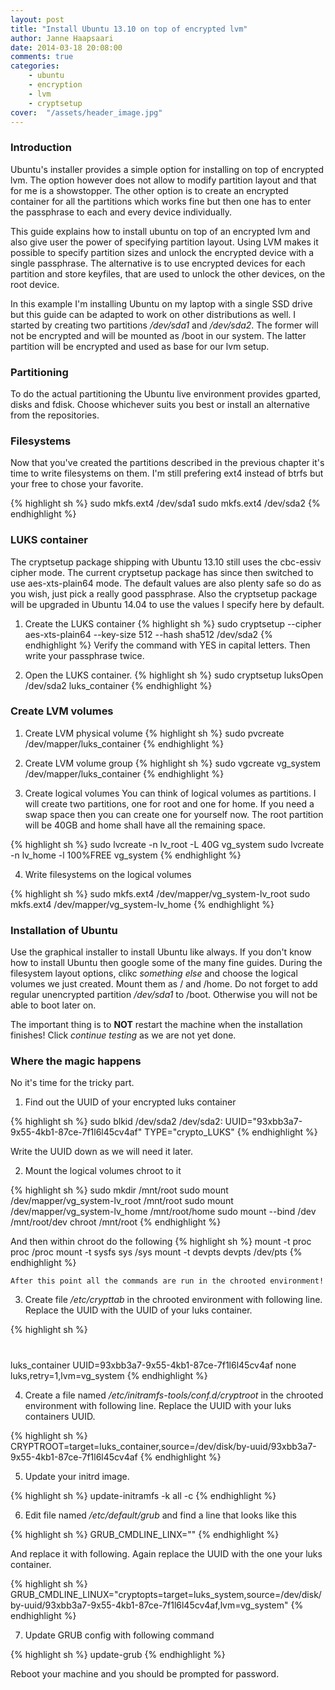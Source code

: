 ```yaml
---
layout: post
title: "Install Ubuntu 13.10 on top of encrypted lvm"
author: Janne Haapsaari
date: 2014-03-18 20:08:00
comments: true
categories:
    - ubuntu
    - encryption
    - lvm
    - cryptsetup
cover:  "/assets/header_image.jpg"
---
```


### Introduction
Ubuntu's installer provides a simple option for installing on top of encrypted
lvm. The option however does not allow to modify partition layout and that for
me is a showstopper. The other option is to create an encrypted container for
all the partitions which works fine but then one has to enter the passphrase
to each and every device individually.

This guide explains how to install ubuntu on top of an encrypted lvm and also
give user the power of specifying partition layout. Using LVM makes it
possible to specify partition sizes and unlock the encrypted device with a
single passphrase. The alternative is to use encrypted devices for each
partition and store keyfiles, that are used to unlock the other devices, on
the root device.

In this example I'm installing Ubuntu on my laptop with a single SSD drive but
this guide can be adapted to work on other distributions as well. I started by
creating two partitions */dev/sda1* and */dev/sda2*. The former will not be
encrypted and will be mounted as /boot in our system. The latter partition will
be encrypted and used as base for our lvm setup.

### Partitioning
To do the actual partitioning the Ubuntu live environment provides gparted,
disks and fdisk. Choose whichever suits you best or install an alternative
from the repositories.

### Filesystems
Now that you've created the partitions described in the previous chapter it's
time to write filesystems on them. I'm still prefering ext4 instead of btrfs
but your free to chose your favorite.

{% highlight sh %}
sudo mkfs.ext4 /dev/sda1
sudo mkfs.ext4 /dev/sda2
{% endhighlight %}

### LUKS container

The cryptsetup package shipping with Ubuntu 13.10 still uses the cbc-essiv
cipher mode. The current cryptsetup package has since then switched to use
aes-xts-plain64 mode. The default values are also plenty safe so do as you
wish, just pick a really good passphrase. Also the cryptsetup package will
be upgraded in Ubuntu 14.04 to use the values I specify here by default.

1. Create the LUKS container
{% highlight sh %}
  sudo cryptsetup --cipher aes-xts-plain64 --key-size 512 --hash sha512 /dev/sda2
{% endhighlight %}
Verify the command with YES in capital letters. Then write your passphrase twice.

2. Open the LUKS container.
{% highlight sh %}
sudo cryptsetup luksOpen /dev/sda2 luks_container
{% endhighlight %}

### Create LVM volumes

1. Create LVM physical volume
{% highlight sh %}
sudo pvcreate /dev/mapper/luks_container
{% endhighlight %}

2. Create LVM volume group
{% highlight sh %}
sudo vgcreate vg_system /dev/mapper/luks_container
{% endhighlight %}

3.  Create logical volumes
    You can think of logical volumes as partitions. I will create two
    partitions, one for root and one for home. If you need a swap space then you
    can create one for yourself now. The root partition will be 40GB and home
    shall have all the remaining space.

{% highlight sh %}
sudo lvcreate -n lv_root -L 40G vg_system
sudo lvcreate -n lv_home -l 100%FREE vg_system
{% endhighlight %}

4.  Write filesystems on the logical volumes

{% highlight sh %}
sudo mkfs.ext4 /dev/mapper/vg_system-lv_root
sudo mkfs.ext4 /dev/mapper/vg_system-lv_home
{% endhighlight %}

### Installation of Ubuntu
Use the graphical installer to install Ubuntu like always. If you don't know
how to install Ubuntu then google some of the many fine guides. During the
filesystem layout options, clikc *something else* and choose the logical
volumes we just created. Mount them as / and /home. Do not forget to add
regular unencrypted partition */dev/sda1* to /boot. Otherwise you will not be
able to boot later on.

The important thing is to **NOT** restart the machine when the installation
finishes! Click *continue testing* as we are not yet done.

### Where the magic happens
No it's time for the tricky part.

1.  Find out the UUID of your encrypted luks container

{% highlight sh %}
sudo blkid /dev/sda2
/dev/sda2: UUID="93xbb3a7-9x55-4kb1-87ce-7f1l6l45cv4af" TYPE="crypto_LUKS"
{% endhighlight %}

  Write the UUID down as we will need it later.

2. Mount the logical volumes chroot to it

{% highlight sh %}
        sudo mkdir /mnt/root
        sudo mount /dev/mapper/vg_system-lv_root /mnt/root
        sudo mount /dev/mapper/vg_system-lv_home /mnt/root/home
        sudo mount --bind /dev /mnt/root/dev
        chroot /mnt/root
{% endhighlight %}

And then within chroot do the following
{% highlight sh %}
mount -t proc proc /proc
mount -t sysfs sys /sys
mount -t devpts devpts /dev/pts
{% endhighlight %}

    After this point all the commands are run in the chrooted environment!

3. Create file */etc/crypttab* in the chrooted environment with following line.
Replace the UUID with the UUID of your luks container.

{% highlight sh %}
# <target name> <source device> <key file> <options>
luks_container UUID=93xbb3a7-9x55-4kb1-87ce-7f1l6l45cv4af none luks,retry=1,lvm=vg_system
{% endhighlight %}

4. Create a file named */etc/initramfs-tools/conf.d/cryptroot* in the chrooted
environment with following line. Replace the UUID with your luks containers
UUID.

{% highlight sh %}
CRYPTROOT=target=luks_container,source=/dev/disk/by-uuid/93xbb3a7-9x55-4kb1-87ce-7f1l6l45cv4af
{% endhighlight %}

5. Update your initrd image.

{% highlight sh %}
update-initramfs -k all -c
{% endhighlight %}

6. Edit file named */etc/default/grub* and find a line that looks like this

{% highlight sh %}
GRUB_CMDLINE_LINX=""
{% endhighlight %}

And replace it with following. Again replace the UUID with the one your luks container.

{% highlight sh %}
GRUB_CMDLINE_LINUX="cryptopts=target=luks_system,source=/dev/disk/by-uuid/93xbb3a7-9x55-4kb1-87ce-7f1l6l45cv4af,lvm=vg_system"
{% endhighlight %}

7. Update GRUB config with following command

{% highlight sh %}
update-grub
{% endhighlight %}

Reboot your machine and you should be prompted for password.
